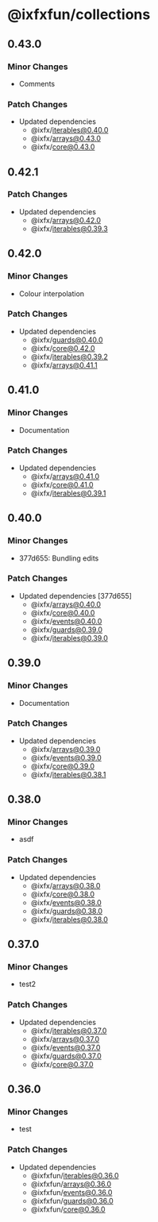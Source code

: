 # @ixfxfun/collections

## 0.43.0

### Minor Changes

- Comments

### Patch Changes

- Updated dependencies
  - @ixfx/iterables@0.40.0
  - @ixfx/arrays@0.43.0
  - @ixfx/core@0.43.0

## 0.42.1

### Patch Changes

- Updated dependencies
  - @ixfx/arrays@0.42.0
  - @ixfx/iterables@0.39.3

## 0.42.0

### Minor Changes

- Colour interpolation

### Patch Changes

- Updated dependencies
  - @ixfx/guards@0.40.0
  - @ixfx/core@0.42.0
  - @ixfx/iterables@0.39.2
  - @ixfx/arrays@0.41.1

## 0.41.0

### Minor Changes

- Documentation

### Patch Changes

- Updated dependencies
  - @ixfx/arrays@0.41.0
  - @ixfx/core@0.41.0
  - @ixfx/iterables@0.39.1

## 0.40.0

### Minor Changes

- 377d655: Bundling edits

### Patch Changes

- Updated dependencies [377d655]
  - @ixfx/arrays@0.40.0
  - @ixfx/core@0.40.0
  - @ixfx/events@0.40.0
  - @ixfx/guards@0.39.0
  - @ixfx/iterables@0.39.0

## 0.39.0

### Minor Changes

- Documentation

### Patch Changes

- Updated dependencies
  - @ixfx/arrays@0.39.0
  - @ixfx/events@0.39.0
  - @ixfx/core@0.39.0
  - @ixfx/iterables@0.38.1

## 0.38.0

### Minor Changes

- asdf

### Patch Changes

- Updated dependencies
  - @ixfx/arrays@0.38.0
  - @ixfx/core@0.38.0
  - @ixfx/events@0.38.0
  - @ixfx/guards@0.38.0
  - @ixfx/iterables@0.38.0

## 0.37.0

### Minor Changes

- test2

### Patch Changes

- Updated dependencies
  - @ixfx/iterables@0.37.0
  - @ixfx/arrays@0.37.0
  - @ixfx/events@0.37.0
  - @ixfx/guards@0.37.0
  - @ixfx/core@0.37.0

## 0.36.0

### Minor Changes

- test

### Patch Changes

- Updated dependencies
  - @ixfxfun/iterables@0.36.0
  - @ixfxfun/arrays@0.36.0
  - @ixfxfun/events@0.36.0
  - @ixfxfun/guards@0.36.0
  - @ixfxfun/core@0.36.0
